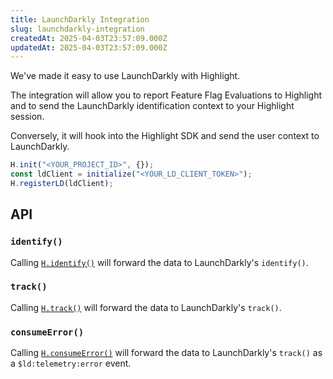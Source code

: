 ```yaml
---
title: LaunchDarkly Integration
slug: launchdarkly-integration
createdAt: 2025-04-03T23:57:09.000Z
updatedAt: 2025-04-03T23:57:09.000Z
---
```


We've made it easy to use LaunchDarkly with Highlight.

The integration will allow you to report Feature Flag Evaluations to Highlight
and to send the LaunchDarkly identification context to your Highlight session.

Conversely, it will hook into the Highlight SDK and send the user context to LaunchDarkly.

```typescript
H.init("<YOUR_PROJECT_ID>", {});
const ldClient = initialize("<YOUR_LD_CLIENT_TOKEN>");
H.registerLD(ldClient);
```

## API

### `identify()`

Calling [`H.identify()`](../../sdk/client.md#Htrack) will forward the data to LaunchDarkly's `identify()`. 


### `track()`

Calling [`H.track()`](../../sdk/client.md#Htrack) will forward the data to LaunchDarkly's `track()`. 

### `consumeError()`

Calling [`H.consumeError()`](../../sdk/client.md#Hidentify) will forward the data to LaunchDarkly's `track()` as a `$ld:telemetry:error` event.
